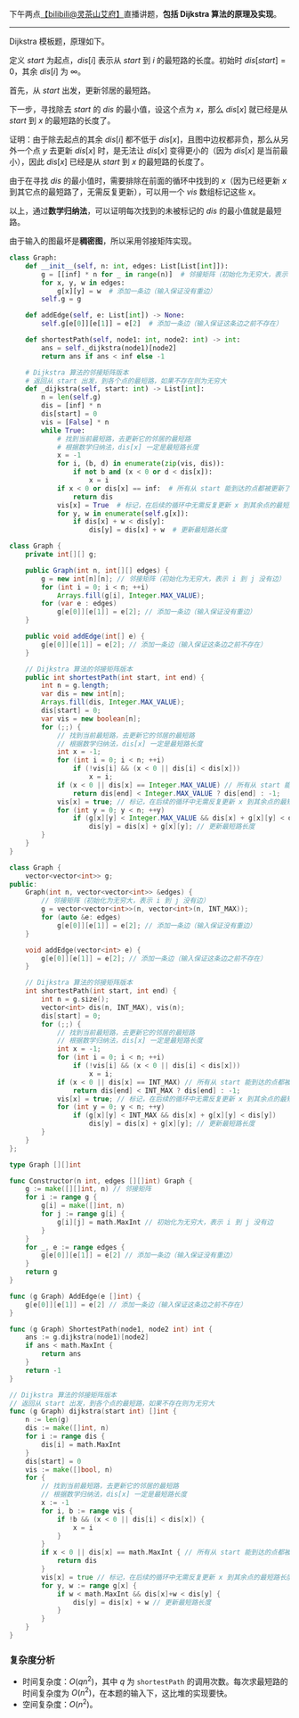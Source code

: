 下午两点[【biIibiIi@灵茶山艾府】](https://space.bilibili.com/206214)直播讲题，**包括 Dijkstra 算法的原理及实现**。

---

Dijkstra 模板题，原理如下。

定义 $\textit{start}$ 为起点，$\textit{dis}[i]$ 表示从 $\textit{start}$ 到 $i$ 的最短路的长度。初始时 $\textit{dis}[\textit{start}]=0$，其余 $\textit{dis}[i]$ 为 $\infty$。

首先，从 $\textit{start}$ 出发，更新邻居的最短路。

下一步，寻找除去 $\textit{start}$ 的 $\textit{dis}$ 的最小值，设这个点为 $x$，那么 $\textit{dis}[x]$ 就已经是从 $\textit{start}$ 到 $x$ 的最短路的长度了。

证明：由于除去起点的其余 $\textit{dis}[i]$ 都不低于 $\textit{dis}[x]$，且图中边权都非负，那么从另外一个点 $y$ 去更新 $\textit{dis}[x]$ 时，是无法让 $\textit{dis}[x]$ 变得更小的（因为 $\textit{dis}[x]$ 是当前最小），因此 $\textit{dis}[x]$ 已经是从 $\textit{start}$ 到 $x$ 的最短路的长度了。

由于在寻找 $\textit{dis}$ 的最小值时，需要排除在前面的循环中找到的 $x$（因为已经更新 $x$ 到其它点的最短路了，无需反复更新），可以用一个 $\textit{vis}$ 数组标记这些 $x$。

以上，通过**数学归纳法**，可以证明每次找到的未被标记的 $\textit{dis}$ 的最小值就是最短路。

由于输入的图最坏是**稠密图**，所以采用邻接矩阵实现。

```py [sol1-Python3]
class Graph:
    def __init__(self, n: int, edges: List[List[int]]):
        g = [[inf] * n for _ in range(n)]  # 邻接矩阵（初始化为无穷大，表示 i 到 j 没有边）
        for x, y, w in edges:
            g[x][y] = w  # 添加一条边（输入保证没有重边）
        self.g = g

    def addEdge(self, e: List[int]) -> None:
        self.g[e[0]][e[1]] = e[2]  # 添加一条边（输入保证这条边之前不存在）

    def shortestPath(self, node1: int, node2: int) -> int:
        ans = self._dijkstra(node1)[node2]
        return ans if ans < inf else -1

    # Dijkstra 算法的邻接矩阵版本
    # 返回从 start 出发，到各个点的最短路，如果不存在则为无穷大
    def _dijkstra(self, start: int) -> List[int]:
        n = len(self.g)
        dis = [inf] * n
        dis[start] = 0
        vis = [False] * n
        while True:
            # 找到当前最短路，去更新它的邻居的最短路
            # 根据数学归纳法，dis[x] 一定是最短路长度
            x = -1
            for i, (b, d) in enumerate(zip(vis, dis)):
                if not b and (x < 0 or d < dis[x]):
                    x = i
            if x < 0 or dis[x] == inf:  # 所有从 start 能到达的点都被更新了
                return dis
            vis[x] = True  # 标记，在后续的循环中无需反复更新 x 到其余点的最短路长度
            for y, w in enumerate(self.g[x]):
                if dis[x] + w < dis[y]:
                    dis[y] = dis[x] + w  # 更新最短路长度
```

```java [sol1-Java]
class Graph {
    private int[][] g;

    public Graph(int n, int[][] edges) {
        g = new int[n][n]; // 邻接矩阵（初始化为无穷大，表示 i 到 j 没有边）
        for (int i = 0; i < n; ++i)
            Arrays.fill(g[i], Integer.MAX_VALUE);
        for (var e : edges)
            g[e[0]][e[1]] = e[2]; // 添加一条边（输入保证没有重边）
    }

    public void addEdge(int[] e) {
        g[e[0]][e[1]] = e[2]; // 添加一条边（输入保证这条边之前不存在）
    }

    // Dijkstra 算法的邻接矩阵版本
    public int shortestPath(int start, int end) {
        int n = g.length;
        var dis = new int[n];
        Arrays.fill(dis, Integer.MAX_VALUE);
        dis[start] = 0;
        var vis = new boolean[n];
        for (;;) {
            // 找到当前最短路，去更新它的邻居的最短路
            // 根据数学归纳法，dis[x] 一定是最短路长度
            int x = -1;
            for (int i = 0; i < n; ++i)
                if (!vis[i] && (x < 0 || dis[i] < dis[x]))
                    x = i;
            if (x < 0 || dis[x] == Integer.MAX_VALUE) // 所有从 start 能到达的点都被更新了
                return dis[end] < Integer.MAX_VALUE ? dis[end] : -1;
            vis[x] = true; // 标记，在后续的循环中无需反复更新 x 到其余点的最短路长度
            for (int y = 0; y < n; ++y)
                if (g[x][y] < Integer.MAX_VALUE && dis[x] + g[x][y] < dis[y])
                    dis[y] = dis[x] + g[x][y]; // 更新最短路长度
        }
    }
}
```

```cpp [sol1-C++]
class Graph {
    vector<vector<int>> g;
public:
    Graph(int n, vector<vector<int>> &edges) {
        // 邻接矩阵（初始化为无穷大，表示 i 到 j 没有边）
        g = vector<vector<int>>(n, vector<int>(n, INT_MAX));
        for (auto &e: edges)
            g[e[0]][e[1]] = e[2]; // 添加一条边（输入保证没有重边）
    }

    void addEdge(vector<int> e) {
        g[e[0]][e[1]] = e[2]; // 添加一条边（输入保证这条边之前不存在）
    }

    // Dijkstra 算法的邻接矩阵版本
    int shortestPath(int start, int end) {
        int n = g.size();
        vector<int> dis(n, INT_MAX), vis(n);
        dis[start] = 0;
        for (;;) {
            // 找到当前最短路，去更新它的邻居的最短路
            // 根据数学归纳法，dis[x] 一定是最短路长度
            int x = -1;
            for (int i = 0; i < n; ++i)
                if (!vis[i] && (x < 0 || dis[i] < dis[x]))
                    x = i;
            if (x < 0 || dis[x] == INT_MAX) // 所有从 start 能到达的点都被更新了
                return dis[end] < INT_MAX ? dis[end] : -1;
            vis[x] = true; // 标记，在后续的循环中无需反复更新 x 到其余点的最短路长度
            for (int y = 0; y < n; ++y)
                if (g[x][y] < INT_MAX && dis[x] + g[x][y] < dis[y])
                    dis[y] = dis[x] + g[x][y]; // 更新最短路长度
        }
    }
};
```

```go [sol1-Go]
type Graph [][]int

func Constructor(n int, edges [][]int) Graph {
	g := make([][]int, n) // 邻接矩阵
	for i := range g {
		g[i] = make([]int, n)
		for j := range g[i] {
			g[i][j] = math.MaxInt // 初始化为无穷大，表示 i 到 j 没有边
		}
	}
	for _, e := range edges {
		g[e[0]][e[1]] = e[2] // 添加一条边（输入保证没有重边）
	}
	return g
}

func (g Graph) AddEdge(e []int) {
	g[e[0]][e[1]] = e[2] // 添加一条边（输入保证这条边之前不存在）
}

func (g Graph) ShortestPath(node1, node2 int) int {
	ans := g.dijkstra(node1)[node2]
	if ans < math.MaxInt {
		return ans
	}
	return -1
}

// Dijkstra 算法的邻接矩阵版本
// 返回从 start 出发，到各个点的最短路，如果不存在则为无穷大
func (g Graph) dijkstra(start int) []int {
	n := len(g)
	dis := make([]int, n)
	for i := range dis {
		dis[i] = math.MaxInt
	}
	dis[start] = 0
	vis := make([]bool, n)
	for {
		// 找到当前最短路，去更新它的邻居的最短路
		// 根据数学归纳法，dis[x] 一定是最短路长度
		x := -1
		for i, b := range vis {
			if !b && (x < 0 || dis[i] < dis[x]) {
				x = i
			}
		}
		if x < 0 || dis[x] == math.MaxInt { // 所有从 start 能到达的点都被更新了
			return dis
		}
		vis[x] = true // 标记，在后续的循环中无需反复更新 x 到其余点的最短路长度
		for y, w := range g[x] {
			if w < math.MaxInt && dis[x]+w < dis[y] {
				dis[y] = dis[x] + w // 更新最短路长度
			}
		}
	}
}
```

### 复杂度分析

- 时间复杂度：$O(qn^2)$，其中 $q$ 为 $\texttt{shortestPath}$ 的调用次数。每次求最短路的时间复杂度为 $O(n^2)$，在本题的输入下，这比堆的实现要快。
- 空间复杂度：$O(n^2)$。
